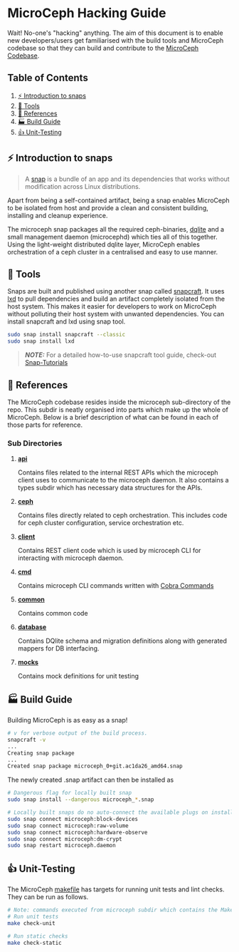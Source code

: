 # MicroCeph Hacking Guide
Wait! No-one's "hacking" anything. The aim of this document is to enable new developers/users get familiarised with the build tools and MicroCeph codebase so that they can build and contribute to the [MicroCeph Codebase](https://github.com/canonical/microceph).

## Table of Contents
1. [⚡️ Introduction to snaps](#⚡️-introduction-to-snaps)
2. [🧰 Tools](#🧰-tools)
3. [📖 References](#📖-references)
4. [🏭 Build Guide](#🏭-build-guide)
5. [👍 Unit-Testing](#👍-unit-testing)

## ⚡️ Introduction to snaps
> A [snap](https://snapcraft.io/about) is a bundle of an app and its dependencies that works without modification across Linux distributions.

Apart from being a self-contained artifact, being a snap enables MicroCeph to be isolated from host and provide a clean and consistent building, installing and cleanup experience.

The microceph snap packages all the required ceph-binaries, [dqlite](https://dqlite.io/) and a small management daemon (microcephd) which ties all of this together. Using the light-weight distributed dqlite layer, MicroCeph enables orchestration of a ceph cluster in a centralised and easy to use manner.

## 🧰 Tools
Snaps are built and published using another snap called [snapcraft](https://snapcraft.io/snapcraft). It uses [lxd](https://snapcraft.io/lxd) to pull dependencies and build an artifact completely isolated from the host system. This makes it easier for developers to work on MicroCeph without polluting their host system with unwanted dependencies.
You can install snapcraft and lxd using snap tool.
```bash
sudo snap install snapcraft --classic
sudo snap install lxd
```

> **_NOTE:_**
For a detailed how-to-use snapcraft tool guide, check-out [Snap-Tutorials](https://snapcraft.io/docs/snap-tutorials)

## 📖 References
The MicroCeph codebase resides inside the microceph sub-directory of the repo. This subdir is neatly organised into parts which make up the whole of MicroCeph. Below is a brief description of what can be found in each of those parts for reference.

### Sub Directories
1. **[api](/microceph/api)**

    Contains files related to the internal REST APIs which the microceph client uses to communicate to the microceph daemon. It also contains a types subdir which has necessary data structures for the APIs.

2. **[ceph](/microceph/ceph)**

    Contains files directly related to ceph orchestration. This includes code for ceph cluster configuration, service orchestration etc.

3. **[client](/microceph/client)**

    Contains REST client code which is used by microceph CLI for interacting with microceph daemon.

4. **[cmd](/microceph/cmd)**

    Contains microceph CLI commands written with [Cobra Commands](https://github.com/spf13/cobra)

5. **[common](/microceph/common)**

    Contains common code

6. **[database](/microceph/database)**

    Contains DQlite schema and migration definitions along with generated mappers for DB interfacing.

7. **[mocks](/microceph/mocks)**

    Contains mock definitions for unit testing


## 🏭 Build Guide
Building MicroCeph is as easy as a snap!
```bash
# v for verbose output of the build process.
snapcraft -v
...
Creating snap package 
...                                                                                                                                                                     
Created snap package microceph_0+git.ac1da26_amd64.snap
``` 

The newly created .snap artifact can then be installed as
```bash
# Dangerous flag for locally built snap
sudo snap install --dangerous microceph_*.snap 
```

```bash
# Locally built snaps do no auto-connect the available plugs on install, they can be connected manually using;
sudo snap connect microceph:block-devices
sudo snap connect microceph:raw-volume
sudo snap connect microceph:hardware-observe
sudo snap connect microceph:dm-crypt
sudo snap restart microceph.daemon
```

## 👍 Unit-Testing
The MicroCeph [makefile](/microceph/Makefile) has targets for running unit tests and lint checks. They can be run as follows.
```bash
# Note: commands executed from microceph subdir which contains the Makefile.
# Run unit tests
make check-unit

# Run static checks
make check-static
```